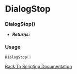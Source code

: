 # DialogStop

### DialogStop()
- ***Returns:*** 

### Usage

```Lua
DialogStop()
```


[Back To Scripting Documentation](../README.md)
